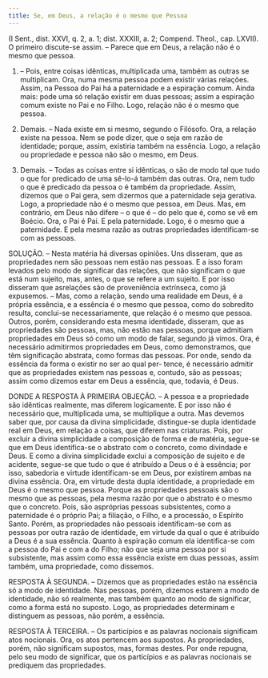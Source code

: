 ```yaml
---
title: Se, em Deus, a relação é o mesmo que Pessoa
---
```


(I Sent., dist. XXVI, q. 2, a. 1; dist. XXXIII, a. 2; Compend. Theol., cap. LXVII).
  O primeiro discute-se assim. – Parece que em Deus, a relação não é o mesmo que pessoa.  

1. – Pois, entre coisas idênticas, multiplicada uma, também as outras se multiplicam. Ora, numa mesma pessoa podem existir várias relações. Assim, na Pessoa do Pai há a paternidade e a espiração comum. Ainda mais: pode uma só relação existir em duas pessoas; assim a espiração comum existe no Pai e no Filho. Logo, relação não é o mesmo que pessoa.  

2. Demais. – Nada existe em si mesmo, segundo o Filósofo. Ora, a relação existe na pessoa. Nem se pode dizer, que o seja em razão de identidade; porque, assim, existiria também na essência. Logo, a relação ou propriedade e pessoa não são o mesmo, em Deus.  

3. Demais. – Todas as coisas entre si idênticas, o são de modo tal que tudo o que for predicado de uma sê-lo-á também das outras. Ora, nem tudo o que é predicado da pessoa o é também da propriedade. Assim, dizemos que o Pai gera, sem dizermos que a paternidade seja gerativa. Logo, a propriedade não é o mesmo que pessoa, em Deus.  Mas, em contrário, em Deus não difere – o que é – do pelo que é, como se vê em Boécio. Ora, o Pai é Pai. E pela paternidade. Logo, é o mesmo que a paternidade. E pela mesma razão as outras propriedades identificam-se com as pessoas.  

SOLUÇÃO. – Nesta matéria há diversas opiniões. Uns disseram, que as propriedades nem são pessoas nem estão nas pessoas. E a isso foram levados pelo modo de significar das relações, que não significam o que está num sujeito, mas, antes, o que se refere a um sujeito. E por isso disseram que asrelações são de proveniência extrínseca, como já expusemos. – Mas, como a relação, sendo uma realidade em Deus, é a própria essência, e a essência é o mesmo que pessoa, como do sobredito resulta, conclui-se necessariamente, que relação é o mesmo que pessoa.  Outros, porém, considerando esta mesma identidade, disseram, que as propriedades são pessoas, mas, não estão nas pessoas, porque admitiam propriedades em Deus só como um modo de falar, segundo já vimos. Ora, é necessário admitirmos propriedades em Deus, como demonstramos, que têm significação abstrata, como formas das pessoas. Por onde, sendo da essência da forma o existir no ser ao qual per- tence, é necessário admitir que as propriedades existem nas pessoas e, contudo, são as pessoas; assim como dizemos estar em Deus a essência, que, todavia, é Deus.  

DONDE A RESPOSTA À PRIMEIRA OBJEÇÃO. – A pessoa e a propriedade são idênticas realmente, mas diferem logicamente. E por isso não é necessário que, multiplicada uma, se multiplique a outra. Mas devemos saber que, por causa da divina simplicidade, distingue-se dupla identidade real em Deus, em relação a coisas, que diferem nas criaturas. Pois, por excluir a divina simplicidade a composição de forma e de matéria, segue-se que em Deus identifica-se o abstrato com o concreto, como divindade e Deus. E como a divina simplicidade exclui a composição de sujeito e de acidente, segue-se que tudo o que é atribuído a Deus o é à essência; por isso, sabedoria e virtude identificam-se em Deus, por existirem ambas na divina essência. Ora, em virtude desta dupla identidade, a propriedade em Deus é o mesmo que pessoa. Porque as propriedades pessoais são o mesmo que as pessoas, pela mesma razão por que o abstrato é o mesmo que o concreto. Pois, são aspróprias pessoas subsistentes, como a paternidade é o próprio Pai; a filiação, o Filho, e a processão, o Espírito Santo. Porém, as propriedades não pessoais identificam-se com as pessoas por outra razão de identidade, em virtude da qual o que é atribuído a Deus é a sua essência. Quanto à espiração comum ela identifica-se com a pessoa do Pai e com a do Filho; não que seja uma pessoa por si subsistente, mas assim como essa essência existe em duas pessoas, assim também, uma propriedade, como dissemos.  

RESPOSTA À SEGUNDA. – Dizemos que as propriedades estão na essência só a modo de identidade. Nas pessoas, porém, dizemos estarem a modo de identidade, não só realmente, mas também quanto ao modo de significar, como a forma está no suposto. Logo, as propriedades determinam e distinguem as pessoas, não porém, a essência.  

RESPOSTA À TERCEIRA. – Os particípios e as palavras nocionais significam atos nocionais. Ora, os atos pertencem aos supostos. As propriedades, porém, não significam supostos, mas, formas destes. Por onde repugna, pelo seu modo de significar, que os particípios e as palavras nocionais se prediquem das propriedades.